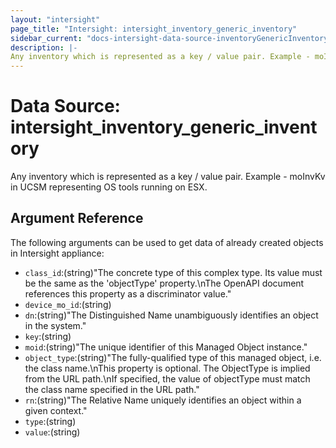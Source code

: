 ```yaml
---
layout: "intersight"
page_title: "Intersight: intersight_inventory_generic_inventory"
sidebar_current: "docs-intersight-data-source-inventoryGenericInventory"
description: |-
Any inventory which is represented as a key / value pair. Example - moInvKv in UCSM representing OS tools running on ESX.
---
```


# Data Source: intersight_inventory_generic_inventory
Any inventory which is represented as a key / value pair. Example - moInvKv in UCSM representing OS tools running on ESX.
## Argument Reference
The following arguments can be used to get data of already created objects in Intersight appliance:
* `class_id`:(string)"The concrete type of this complex type. Its value must be the same as the 'objectType' property.\nThe OpenAPI document references this property as a discriminator value."
* `device_mo_id`:(string)
* `dn`:(string)"The Distinguished Name unambiguously identifies an object in the system."
* `key`:(string)
* `moid`:(string)"The unique identifier of this Managed Object instance."
* `object_type`:(string)"The fully-qualified type of this managed object, i.e. the class name.\nThis property is optional. The ObjectType is implied from the URL path.\nIf specified, the value of objectType must match the class name specified in the URL path."
* `rn`:(string)"The Relative Name uniquely identifies an object within a given context."
* `type`:(string)
* `value`:(string)

